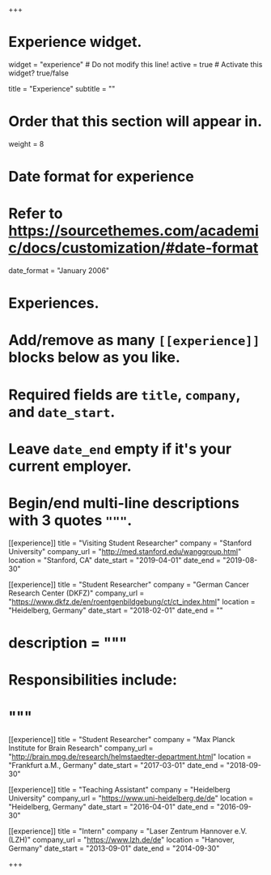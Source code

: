 +++
# Experience widget.
widget = "experience"  # Do not modify this line!
active = true  # Activate this widget? true/false

title = "Experience"
subtitle = ""

# Order that this section will appear in.
weight = 8

# Date format for experience
#   Refer to https://sourcethemes.com/academic/docs/customization/#date-format
date_format = "January 2006"

# Experiences.
#   Add/remove as many `[[experience]]` blocks below as you like.
#   Required fields are `title`, `company`, and `date_start`.
#   Leave `date_end` empty if it's your current employer.
#   Begin/end multi-line descriptions with 3 quotes `"""`.
[[experience]]
  title = "Visiting Student Researcher"
  company = "Stanford University"
  company_url = "http://med.stanford.edu/wanggroup.html"
  location = "Stanford, CA"
  date_start = "2019-04-01"
  date_end = "2019-08-30"

[[experience]]
  title = "Student Researcher"
  company = "German Cancer Research Center (DKFZ)"
  company_url = "https://www.dkfz.de/en/roentgenbildgebung/ct/ct_index.html"
  location = "Heidelberg, Germany"
  date_start = "2018-02-01"
  date_end = ""
#  description = """
#  Responsibilities include:
#  """

[[experience]]
  title = "Student Researcher"
  company = "Max Planck Institute for Brain Research"
  company_url = "http://brain.mpg.de/research/helmstaedter-department.html"
  location = "Frankfurt a.M., Germany"
  date_start = "2017-03-01"
  date_end = "2018-09-30"

[[experience]]
  title = "Teaching Assistant"
  company = "Heidelberg University"
  company_url = "https://www.uni-heidelberg.de/de"
  location = "Heidelberg, Germany"
  date_start = "2016-04-01"
  date_end = "2016-09-30"
  
[[experience]]
  title = "Intern"
  company = "Laser Zentrum Hannover e.V. (LZH)"
  company_url = "https://www.lzh.de/de"
  location = "Hanover, Germany"
  date_start = "2013-09-01"
  date_end = "2014-09-30"

+++
